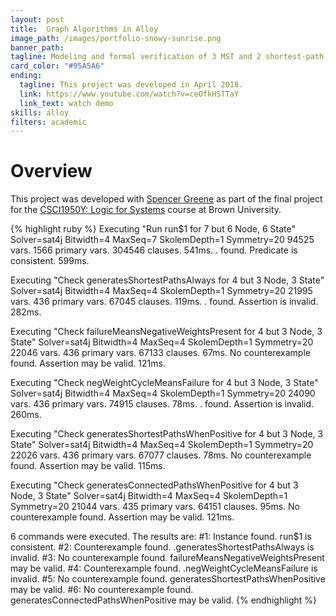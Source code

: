 ```yaml
---
layout: post
title:  Graph Algorithms in Alloy
image_path: /images/portfolio-snowy-sunrise.png
banner_path:
tagline: Modeling and formal verification of 3 MST and 2 shortest-path algorithms in Alloy
card_color: "#95A5A6"
ending:
  tagline: This project was developed in April 2018.
  link: https://www.youtube.com/watch?v=ceOfkHSTTaY
  link_text: watch demo
skills: alloy
filters: academic
---
```


# Overview

<aside class="post-aside">
  This project was developed with <a href="https://github.com/spwg">Spencer Greene</a> as part of the final project for the <a href="https://cs.brown.edu/courses/csci1230/">CSCI1950Y: Logic for Systems</a> course at Brown University.
</aside>

{% highlight ruby %}
Executing "Run run$1 for 7 but 6 Node, 6 State"
   Solver=sat4j Bitwidth=4 MaxSeq=7 SkolemDepth=1 Symmetry=20
   94525 vars. 1566 primary vars. 304546 clauses. 541ms.
   . found. Predicate is consistent. 599ms.

Executing "Check generatesShortestPathsAlways for 4 but 3 Node, 3 State"
   Solver=sat4j Bitwidth=4 MaxSeq=4 SkolemDepth=1 Symmetry=20
   21995 vars. 436 primary vars. 67045 clauses. 119ms.
   . found. Assertion is invalid. 282ms.

Executing "Check failureMeansNegativeWeightsPresent for 4 but 3 Node, 3 State"
   Solver=sat4j Bitwidth=4 MaxSeq=4 SkolemDepth=1 Symmetry=20
   22046 vars. 436 primary vars. 67133 clauses. 67ms.
   No counterexample found. Assertion may be valid. 121ms.

Executing "Check negWeightCycleMeansFailure for 4 but 3 Node, 3 State"
   Solver=sat4j Bitwidth=4 MaxSeq=4 SkolemDepth=1 Symmetry=20
   24090 vars. 436 primary vars. 74915 clauses. 78ms.
   . found. Assertion is invalid. 260ms.

Executing "Check generatesShortestPathsWhenPositive for 4 but 3 Node, 3 State"
   Solver=sat4j Bitwidth=4 MaxSeq=4 SkolemDepth=1 Symmetry=20
   22026 vars. 436 primary vars. 67077 clauses. 78ms.
   No counterexample found. Assertion may be valid. 115ms.

Executing "Check generatesConnectedPathsWhenPositive for 4 but 3 Node, 3 State"
   Solver=sat4j Bitwidth=4 MaxSeq=4 SkolemDepth=1 Symmetry=20
   21044 vars. 435 primary vars. 64151 clauses. 95ms.
   No counterexample found. Assertion may be valid. 121ms.

6 commands were executed. The results are:
   #1: Instance found. run$1 is consistent.
   #2: Counterexample found. .generatesShortestPathsAlways is invalid.
   #3: No counterexample found. failureMeansNegativeWeightsPresent may be valid.
   #4: Counterexample found. .negWeightCycleMeansFailure is invalid.
   #5: No counterexample found. generatesShortestPathsWhenPositive may be valid.
   #6: No counterexample found. generatesConnectedPathsWhenPositive may be valid.
{% endhighlight %}

